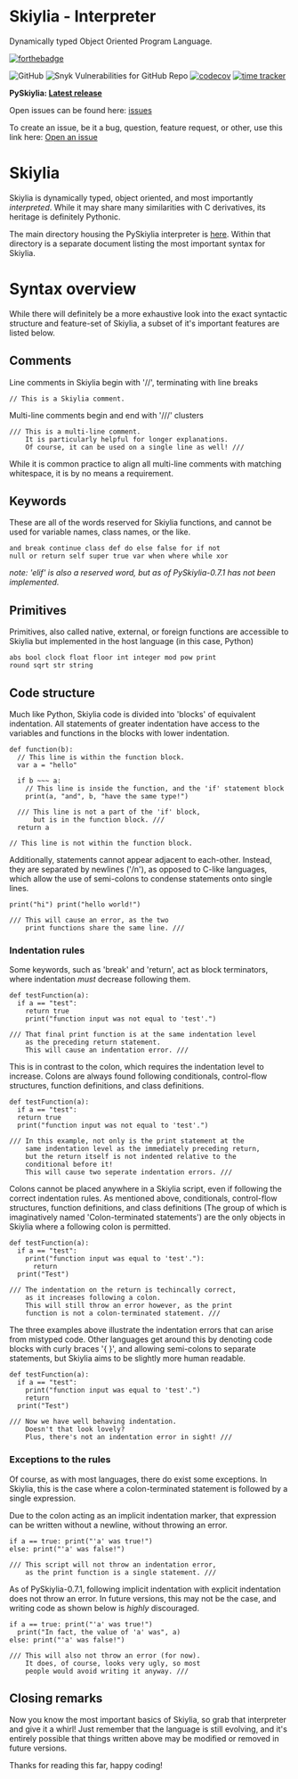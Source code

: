 # Skiylia - Interpreter
Dynamically typed Object Oriented Program Language.

[![forthebadge](https://forthebadge.com/images/badges/made-with-python.svg)](https://forthebadge.com)

![GitHub](https://img.shields.io/github/license/Skiylia-Lang/PySkiylia)
![Snyk Vulnerabilities for GitHub Repo](https://img.shields.io/snyk/vulnerabilities/github/Skiylia-Lang/PySkiylia)
[![codecov](https://codecov.io/gh/Skiylia-Lang/PySkiylia/branch/main/graph/badge.svg?token=DRJ67ZQA7M)](https://codecov.io/gh/Skiylia-Lang/PySkiylia)
[![time tracker](https://wakatime.com/badge/github/Skiylia-Lang/PySkiylia.svg?style=flat-square)](https://wakatime.com/badge/github/Skiylia-Lang/PySkiylia)

**PySkiylia: [Latest release](../releases)**

Open issues can be found here: [issues](../issues)

To create an issue, be it a bug, question, feature request, or other, use this link here: [Open an issue](../issues/new/choose)

# Skiylia

Skiylia is dynamically typed, object oriented, and most importantly *interpreted*. While it may share many similarities with C derivatives, its heritage is definitely Pythonic.

The main directory housing the PySkiylia interpreter is [here](../tree/main/PySkiylia). Within that directory is a separate document listing the most important syntax for Skiylia.

# Syntax overview

While there will definitely be a more exhaustive look into the exact syntactic structure and feature-set of Skiylia, a subset of it's important features are listed below.

## Comments

Line comments in Skiylia begin with '//', terminating with line breaks
```skiylia
// This is a Skiylia comment.
```

Multi-line comments begin and end with '///' clusters
```skiylia
/// This is a multi-line comment.
    It is particularly helpful for longer explanations.
    Of course, it can be used on a single line as well! ///
```

While it is common practice to align all multi-line comments with matching whitespace, it is by no means a requirement.

## Keywords

These are all of the words reserved for Skiylia functions, and cannot be used for variable names, class names, or the like.

```skiylia
and break continue class def do else false for if not
null or return self super true var when where while xor
```
*note: 'elif' is also a reserved word, but as of PySkiylia-0.7.1 has not been implemented.*

## Primitives

Primitives, also called native, external, or foreign functions are accessible to Skiylia but implemented in the host language (in this case, Python)

```skiylia
abs bool clock float floor int integer mod pow print
round sqrt str string
```

## Code structure

Much like Python, Skiylia code is divided into 'blocks' of equivalent indentation. All statements of greater indentation have access to the variables and functions in the blocks with lower indentation.

```skiylia
def function(b):
  // This line is within the function block.
  var a = "hello"

  if b ~~~ a:
    // This line is inside the function, and the 'if' statement block
    print(a, "and", b, "have the same type!")

  /// This line is not a part of the 'if' block,
      but is in the function block. ///
  return a

// This line is not within the function block.
```

Additionally, statements cannot appear adjacent to each-other. Instead, they are separated by newlines ('/n'), as opposed to C-like languages, which allow the use of semi-colons to condense statements onto single lines.

```skiylia
print("hi") print("hello world!")

/// This will cause an error, as the two
    print functions share the same line. ///
```

### Indentation rules

Some keywords, such as 'break' and 'return', act as block terminators, where indentation *must* decrease following them.

```skiylia
def testFunction(a):
  if a == "test":
    return true
    print("function input was not equal to 'test'.")

/// That final print function is at the same indentation level
    as the preceding return statement.
    This will cause an indentation error. ///
```

This is in contrast to the colon, which requires the indentation level to increase. Colons are always found following conditionals, control-flow structures, function definitions, and class definitions.

```skiylia
def testFunction(a):
  if a == "test":
  return true
  print("function input was not equal to 'test'.")

/// In this example, not only is the print statement at the
    same indentation level as the immediately preceding return,
    but the return itself is not indented relative to the
    conditional before it!
    This will cause two seperate indentation errors. ///
```

Colons cannot be placed anywhere in a Skiylia script, even if following the correct indentation rules. As mentioned above, conditionals, control-flow structures, function definitions, and class definitions (The group of which is imaginatively named 'Colon-terminated statements') are the only objects in Skiylia where a following colon is permitted.

```skiylia
def testFunction(a):
  if a == "test":
    print("function input was equal to 'test'."):
      return
  print("Test")

/// The indentation on the return is techincally correct,
    as it increases following a colon.
    This will still throw an error however, as the print
    function is not a colon-terminated statement. ///
```

The three examples above illustrate the indentation errors that can arise from mistyped code. Other languages get around this by denoting code blocks with curly braces '{ }', and allowing semi-colons to separate statements, but Skiylia aims to be slightly more human readable.

```skiylia
def testFunction(a):
  if a == "test":
    print("function input was equal to 'test'.")
    return
  print("Test")

/// Now we have well behaving indentation.
    Doesn't that look lovely?
    Plus, there's not an indentation error in sight! ///
```

### Exceptions to the rules

Of course, as with most languages, there do exist some exceptions. In Skiylia, this is the case where a colon-terminated statement is followed by a single expression.

Due to the colon acting as an implicit indentation marker, that expression can be written without a newline, without throwing an error.

```skiylia
if a == true: print("'a' was true!")
else: print("'a' was false!")

/// This script will not throw an indentation error,
    as the print function is a single statement. ///
```

As of PySkiylia-0.7.1, following implicit indentation with explicit indentation does not throw an error. In future versions, this may not be the case, and writing code as shown below is *highly* discouraged.
```skiylia
if a == true: print("'a' was true!")
  print("In fact, the value of 'a' was", a)
else: print("'a' was false!")

/// This will also not throw an error (for now).
    It does, of course, looks very ugly, so most
    people would avoid writing it anyway. ///
```

## Closing remarks

Now you know the most important basics of Skiylia, so grab that interpreter and give it a whirl! Just remember that the language is still evolving, and it's entirely possible that things written above may be modified or removed in future versions.

Thanks for reading this far, happy coding!
